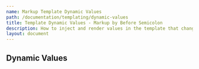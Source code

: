 ```yaml
---
name: Markup Template Dynamic Values
path: /documentation/templating/dynamic-values
title: Template Dynamic Values - Markup by Before Semicolon
description: How to inject and render values in the template that changes in Markup by Before Semicolon
layout: document
---
```


## Dynamic Values
